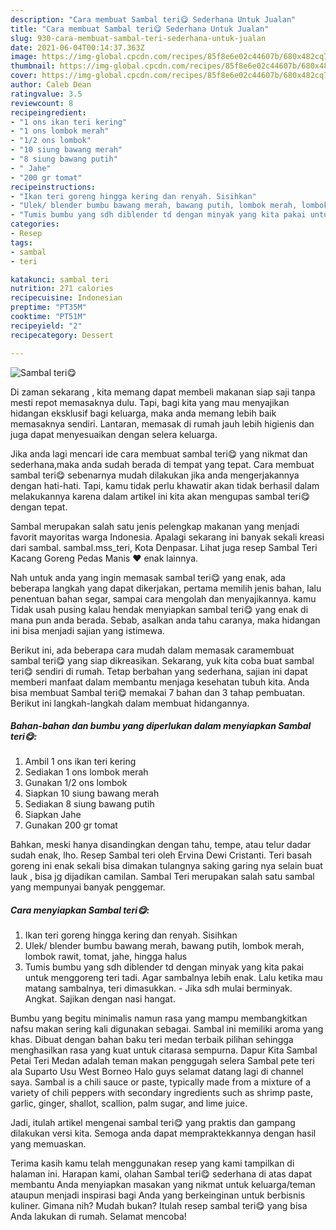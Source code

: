 ```yaml
---
description: "Cara membuat Sambal teri😋 Sederhana Untuk Jualan"
title: "Cara membuat Sambal teri😋 Sederhana Untuk Jualan"
slug: 930-cara-membuat-sambal-teri-sederhana-untuk-jualan
date: 2021-06-04T00:14:37.363Z
image: https://img-global.cpcdn.com/recipes/85f8e6e02c44607b/680x482cq70/sambal-teri😋-foto-resep-utama.jpg
thumbnail: https://img-global.cpcdn.com/recipes/85f8e6e02c44607b/680x482cq70/sambal-teri😋-foto-resep-utama.jpg
cover: https://img-global.cpcdn.com/recipes/85f8e6e02c44607b/680x482cq70/sambal-teri😋-foto-resep-utama.jpg
author: Caleb Dean
ratingvalue: 3.5
reviewcount: 8
recipeingredient:
- "1 ons ikan teri kering"
- "1 ons lombok merah"
- "1/2 ons lombok"
- "10 siung bawang merah"
- "8 siung bawang putih"
- " Jahe"
- "200 gr tomat"
recipeinstructions:
- "Ikan teri goreng hingga kering dan renyah. Sisihkan"
- "Ulek/ blender bumbu bawang merah, bawang putih, lombok merah, lombok rawit, tomat, jahe, hingga halus"
- "Tumis bumbu yang sdh diblender td dengan minyak yang kita pakai untuk menggoreng teri tadi. Agar sambalnya lebih enak. Lalu ketika mau matang sambalnya, teri dimasukkan.  Jika sdh mulai berminyak. Angkat. Sajikan dengan nasi hangat."
categories:
- Resep
tags:
- sambal
- teri

katakunci: sambal teri 
nutrition: 271 calories
recipecuisine: Indonesian
preptime: "PT35M"
cooktime: "PT51M"
recipeyield: "2"
recipecategory: Dessert

---
```



![Sambal teri😋](https://img-global.cpcdn.com/recipes/85f8e6e02c44607b/680x482cq70/sambal-teri😋-foto-resep-utama.jpg)

Di zaman  sekarang , kita memang dapat membeli makanan siap saji tanpa mesti repot memasaknya dulu. Tapi, bagi kita yang mau menyajikan hidangan eksklusif bagi keluarga, maka anda memang lebih baik memasaknya sendiri. Lantaran, memasak di rumah jauh lebih higienis dan juga dapat menyesuaikan dengan selera keluarga.

Jika anda lagi mencari ide cara membuat sambal teri😋 yang nikmat dan sederhana,maka anda sudah berada di tempat yang tepat. Cara membuat sambal teri😋  sebenarnya mudah dilakukan jika anda mengerjakannya dengan hati-hati. Tapi, kamu tidak perlu khawatir akan tidak berhasil dalam melakukannya 
karena dalam artikel ini kita akan mengupas sambal teri😋 dengan tepat.  

Sambal merupakan salah satu jenis pelengkap makanan yang menjadi favorit mayoritas warga Indonesia. Apalagi sekarang ini banyak sekali kreasi dari sambal. sambal.mss_teri, Kota Denpasar. Lihat juga resep Sambal Teri Kacang Goreng Pedas Manis ❤ enak lainnya.

Nah untuk anda yang ingin memasak sambal teri😋 yang enak, ada beberapa langkah yang dapat dikerjakan, pertama memilih jenis bahan, lalu penentuan bahan segar, sampai cara mengolah dan menyajikannya. kamu Tidak usah pusing kalau hendak menyiapkan sambal teri😋 yang enak di mana pun anda berada. Sebab, asalkan anda  tahu caranya, maka hidangan ini bisa menjadi sajian yang istimewa.

Berikut ini, ada beberapa cara mudah dalam memasak caramembuat sambal teri😋 yang siap dikreasikan. Sekarang, yuk kita coba buat sambal teri😋 sendiri di rumah. Tetap berbahan yang sederhana, sajian ini dapat memberi manfaat dalam membantu menjaga kesehatan tubuh kita. Anda bisa membuat Sambal teri😋 memakai 7 bahan dan 3 tahap pembuatan. Berikut ini langkah-langkah dalam membuat hidangannya.

<!--inarticleads1-->

##### Bahan-bahan dan bumbu yang diperlukan dalam menyiapkan Sambal teri😋:

1. Ambil 1 ons ikan teri kering
1. Sediakan 1 ons lombok merah
1. Gunakan 1/2 ons lombok
1. Siapkan 10 siung bawang merah
1. Sediakan 8 siung bawang putih
1. Siapkan  Jahe
1. Gunakan 200 gr tomat


Bahkan, meski hanya disandingkan dengan tahu, tempe, atau telur dadar sudah enak, lho. Resep Sambal teri oleh Ervina Dewi Cristanti. Teri basah goreng ini enak sekali bisa dimakan tulangnya saking garing nya selain buat lauk , bisa jg dijadikan camilan. Sambal Teri merupakan salah satu sambal yang mempunyai banyak penggemar. 

<!--inarticleads2-->

##### Cara menyiapkan Sambal teri😋:

1. Ikan teri goreng hingga kering dan renyah. Sisihkan
1. Ulek/ blender bumbu bawang merah, bawang putih, lombok merah, lombok rawit, tomat, jahe, hingga halus
1. Tumis bumbu yang sdh diblender td dengan minyak yang kita pakai untuk menggoreng teri tadi. Agar sambalnya lebih enak. Lalu ketika mau matang sambalnya, teri dimasukkan.  - Jika sdh mulai berminyak. Angkat. Sajikan dengan nasi hangat.


Bumbu yang begitu minimalis namun rasa yang mampu membangkitkan nafsu makan sering kali digunakan sebagai. Sambal ini memiliki aroma yang khas. Dibuat dengan bahan baku teri medan terbaik pilihan sehingga menghasilkan rasa yang kuat untuk citarasa sempurna. Dapur Kita Sambal Petai Teri Medan adalah teman makan penggugah selera Sambal pete teri ala Suparto Usu West Borneo Halo guys selamat datang lagi di channel saya. Sambal is a chili sauce or paste, typically made from a mixture of a variety of chili peppers with secondary ingredients such as shrimp paste, garlic, ginger, shallot, scallion, palm sugar, and lime juice. 

Jadi, itulah artikel mengenai  sambal teri😋  yang praktis dan gampang dilakukan versi kita. Semoga anda dapat mempraktekkannya dengan hasil yang memuaskan. 

Terima kasih kamu telah menggunakan resep yang kami tampilkan di halaman ini. Harapan kami, olahan  Sambal teri😋 sederhana di atas dapat membantu Anda menyiapkan masakan yang nikmat untuk keluarga/teman ataupun menjadi inspirasi bagi Anda yang berkeinginan untuk berbisnis kuliner. Gimana nih? Mudah bukan? Itulah resep sambal teri😋 yang bisa Anda lakukan di rumah. Selamat mencoba!


